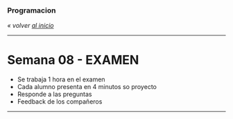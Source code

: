 ### Programacion
*« volver [al inicio](https://github.com/sergiomajluf/programacion)*

---

# Semana 08 - EXAMEN

* Se trabaja 1 hora en el examen
* Cada alumno presenta en 4 minutos so proyecto
* Responde a las preguntas
* Feedback de los compañeros

---
